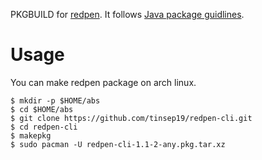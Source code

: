 PKGBUILD for [redpen](http://redpen.cc).
It follows [Java package guidlines](https://wiki.archlinux.org/index.php/Java_package_guidelines).

# Usage

You can make redpen package on arch linux.

```
$ mkdir -p $HOME/abs
$ cd $HOME/abs
$ git clone https://github.com/tinsep19/redpen-cli.git
$ cd redpen-cli
$ makepkg
$ sudo pacman -U redpen-cli-1.1-2-any.pkg.tar.xz
```


